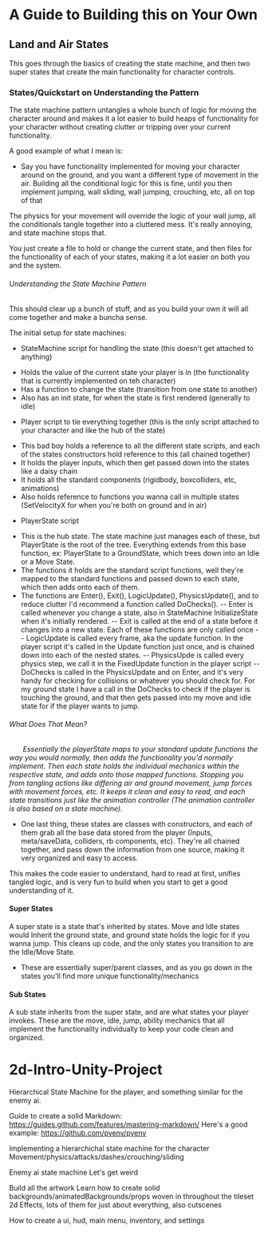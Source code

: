 # A Guide to Building this on Your Own
## Land and Air States
This goes through the basics of creating the state machine, and then two super states that create the main functionality for character controls.

### States/Quickstart on Understanding the Pattern
The state machine pattern untangles a whole bunch of logic for moving the character around and makes it a lot easier to build heaps of functionality for your character without creating clutter or tripping over your current functionality.

A good example of what I mean is:
* Say you have functionality implemented for moving your character around on the ground, and you want a different type of movement in the air. Building all the conditional logic for this is fine, until you then implement jumping, wall sliding, wall jumping, crouching, etc, all on top of that

The physics for your movement will override the logic of your wall jump, all the conditionals tangle together into a cluttered mess. It's really annoying, and state machine stops that.

You just create a file to hold or change the current state, and then files for the functionality of each of your states, making it a lot easier on both you and the system.

###### Understanding the State Machine Pattern
This should clear up a bunch of stuff, and as you build your own it will all come together and make a buncha sense.

The initial setup for state machines:
* StateMachine script for handling the state (this doesn't get attached to anything)
- Holds the value of the current state your player is in (the functionality that is currently implemented on teh character)
- Has a function to change the state (transition from one state to another)
- Also has an init state, for when the state is first rendered (generally to idle)

* Player script to tie everything together (this is the only script attached to your character and like the hub of the state)
- This bad boy holds a reference to all the different state scripts, and each of the states constructors hold reference to this (all chained together)
- It holds the player inputs, which then get passed down into the states like a daisy chain
- It holds all the standard components (rigidbody, boxcolliders, etc, animations)
- Also holds reference to functions you wanna call in multiple states (SetVelocityX for when you're both on ground and in air)

* PlayerState script 
- This is the hub state. The state machine just manages each of these, but PlayerState is the root of the tree. Everything extends from this base function, ex: PlayerState to a GroundState, which trees down into an Idle or a Move State. 
- The functions it holds are the standard script functions, well they're mapped to the standard functions and passed down to each state, which then adds onto each of them.
- The functions are Enter(), Exit(), LogicUpdate(), PhysicsUpdate(), and to reduce clutter I'd recommend a function called DoChecks().
-- Enter is called whenever you change a state, also in StateMachine InitializeState when it's initially rendered.
-- Exit is called at the end of a state before it changes into a new state. Each of these functions are only called once
-- LogicUpdate is called every frame, aka the update function. In the player script it's called in the Update function just once, and is chained down into each of the nested states.
-- PhysicsUpde is called every physics step, we call it in the FixedUpdate function in the player script
-- DoChecks is called in the PhysicsUpdate and on Enter, and it's very handy for checking for collisions or whatever you should check for. For my ground state I have a call in the DoChecks to check if the player is touching the ground, and that then gets passed into my move and idle state for if the player wants to jump.

###### What Does That Mean?
&nbsp;&nbsp;&nbsp;&nbsp;&nbsp;&nbsp;  *Essentially the playerState maps to your standard update functions the way you would normally, then adds the functionality you'd normally implement. Then each state holds the individual mechanics within the respective state, and adds onto those mapped functions. Stopping you from tangling actions like differing air and ground movement, jump forces with movement forces, etc. It keeps it clean and easy to read, and each state transitions just like the animation controller (The animation controller is also based on a state machine).*

- One last thing, these states are classes with constructors, and each of them grab all the base data stored from the player (Inputs, meta/saveData, colliders, rb components, etc). They're all chained together, and pass down the information from one source, making it very organized and easy to access.

This makes the code easier to understand, hard to read at first, unifies tangled logic, and is very fun to build when you start to get a good understanding of it.

#### Super States
A super state is a state that's inherited by states. Move and Idle states would Inherit the ground state, and ground state holds the logic for if you wanna jump. This cleans up code, and the only states you transition to are the Idle/Move State.

* These are essentially super/parent classes, and as you go down in the states you'll find more unique functionality/mechanics

#### Sub States
A sub state inherits from the super state, and are what states your player invokes. These are the move, idle, jump, ability mechanics that all implement the functionality individually to keep your code clean and organized.



# 2d-Intro-Unity-Project
Hierarchical State Machine for the player, and something similar for the enemy ai. 

Guide to create a solid Markdown: https://guides.github.com/features/mastering-markdown/
Here's a good example: https://github.com/pyenv/pyenv


Implementing a hierarchichal state machine for the character
Movement/physics/attacks/dashes/crouching/sliding

Enemy ai state machine
Let's get weird

Build all the artwork
Learn how to create solid backgrounds/animatedBackgrounds/props woven in throughout the tileset
2d Effects, lots of them for just about everything, also cutscenes 

How to create a ui, hud, main menu, inventory, and settings
